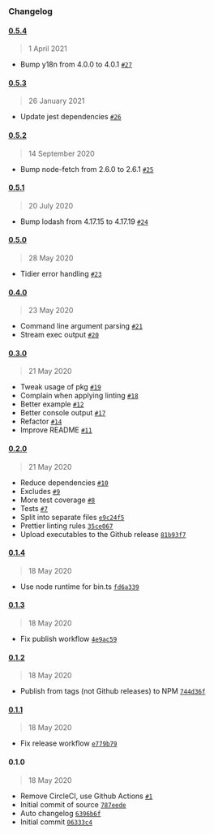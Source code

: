### Changelog

#### [0.5.4](https://github.com/plumdog/dirbuild/compare/0.5.3...0.5.4)

> 1 April 2021

- Bump y18n from 4.0.0 to 4.0.1 [`#27`](https://github.com/plumdog/dirbuild/pull/27)

#### [0.5.3](https://github.com/plumdog/dirbuild/compare/0.5.2...0.5.3)

> 26 January 2021

- Update jest dependencies [`#26`](https://github.com/plumdog/dirbuild/pull/26)

#### [0.5.2](https://github.com/plumdog/dirbuild/compare/0.5.1...0.5.2)

> 14 September 2020

- Bump node-fetch from 2.6.0 to 2.6.1 [`#25`](https://github.com/plumdog/dirbuild/pull/25)

#### [0.5.1](https://github.com/plumdog/dirbuild/compare/0.5.0...0.5.1)

> 20 July 2020

- Bump lodash from 4.17.15 to 4.17.19 [`#24`](https://github.com/plumdog/dirbuild/pull/24)

#### [0.5.0](https://github.com/plumdog/dirbuild/compare/0.4.0...0.5.0)

> 28 May 2020

- Tidier error handling [`#23`](https://github.com/plumdog/dirbuild/pull/23)

#### [0.4.0](https://github.com/plumdog/dirbuild/compare/0.3.0...0.4.0)

> 23 May 2020

- Command line argument parsing [`#21`](https://github.com/plumdog/dirbuild/pull/21)
- Stream exec output [`#20`](https://github.com/plumdog/dirbuild/pull/20)

#### [0.3.0](https://github.com/plumdog/dirbuild/compare/0.2.0...0.3.0)

> 21 May 2020

- Tweak usage of pkg [`#19`](https://github.com/plumdog/dirbuild/pull/19)
- Complain when applying linting [`#18`](https://github.com/plumdog/dirbuild/pull/18)
- Better example [`#12`](https://github.com/plumdog/dirbuild/pull/12)
- Better console output [`#17`](https://github.com/plumdog/dirbuild/pull/17)
- Refactor [`#14`](https://github.com/plumdog/dirbuild/pull/14)
- Improve README [`#11`](https://github.com/plumdog/dirbuild/pull/11)

#### [0.2.0](https://github.com/plumdog/dirbuild/compare/0.1.4...0.2.0)

> 21 May 2020

- Reduce dependencies [`#10`](https://github.com/plumdog/dirbuild/pull/10)
- Excludes [`#9`](https://github.com/plumdog/dirbuild/pull/9)
- More test coverage [`#8`](https://github.com/plumdog/dirbuild/pull/8)
- Tests [`#7`](https://github.com/plumdog/dirbuild/pull/7)
- Split into separate files [`e9c24f5`](https://github.com/plumdog/dirbuild/commit/e9c24f5292c0e80045c3405ddf3e5971f818d558)
- Prettier linting rules [`35ce067`](https://github.com/plumdog/dirbuild/commit/35ce067b3030d4ba761d7961d2733c0d212dd05c)
- Upload executables to the Github release [`81b93f7`](https://github.com/plumdog/dirbuild/commit/81b93f7f6b45d0ea4b42af05cd26b86a9b164a01)

#### [0.1.4](https://github.com/plumdog/dirbuild/compare/0.1.3...0.1.4)

> 18 May 2020

- Use node runtime for bin.ts [`fd6a339`](https://github.com/plumdog/dirbuild/commit/fd6a339dbebdbbcff2023e8c69386805e49028a1)

#### [0.1.3](https://github.com/plumdog/dirbuild/compare/0.1.2...0.1.3)

> 18 May 2020

- Fix publish workflow [`4e9ac59`](https://github.com/plumdog/dirbuild/commit/4e9ac598bb5103e6ee0d6c9bef7b0de146770248)

#### [0.1.2](https://github.com/plumdog/dirbuild/compare/0.1.1...0.1.2)

> 18 May 2020

- Publish from tags (not Github releases) to NPM [`744d36f`](https://github.com/plumdog/dirbuild/commit/744d36f4e7d09e34128d6a0b5e44dd6cc9369beb)

#### [0.1.1](https://github.com/plumdog/dirbuild/compare/0.1.0...0.1.1)

> 18 May 2020

- Fix release workflow [`e779b79`](https://github.com/plumdog/dirbuild/commit/e779b793796bfdceb2d43340ba5e3707855b2f6a)

#### 0.1.0

> 18 May 2020

- Remove CircleCI, use Github Actions [`#1`](https://github.com/plumdog/dirbuild/pull/1)
- Initial commit of source [`787eede`](https://github.com/plumdog/dirbuild/commit/787eede8e6b74c6c9d5d78a0579abc5be6a3f28f)
- Auto changelog [`6396b6f`](https://github.com/plumdog/dirbuild/commit/6396b6fab275228d5d02917f88dec169ca803a42)
- Initial commit [`06333c4`](https://github.com/plumdog/dirbuild/commit/06333c4dc2c3b7105ba65c7ccfd8b8f43e0e21e2)
